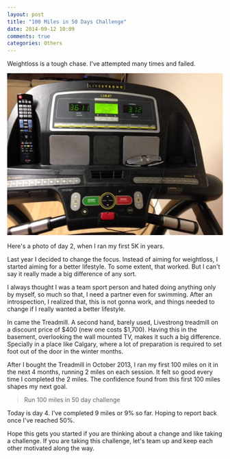 ```yaml
---
layout: post
title: "100 Miles in 50 Days Challenge"
date: 2014-09-12 10:09
comments: true
categories: Others
---
```


Weightloss is a tough chase. I've attempted many times and failed.

![5K Run](/images/5k.jpg)

Here's a photo of day 2, when I ran my first 5K in years.

Last year I decided to change the focus. Instead of aiming for weightloss, I started aiming for a better lifestyle. To some extent, that worked. But I can't say it really made a big difference of any sort.

I always thought I was a team sport person and hated doing anything only by myself, so much so that, I need a partner even for swimming. After an introspection, I realized that, this is not gonna work, and things needed to change if I really wanted a better lifestyle.

In came the Treadmill. A second hand, barely used, Livestrong treadmill on a discount price of $400 (new one costs $1,700). Having this in the basement, overlooking the wall mounted TV, makes it such a big difference. Specially in a place like Calgary, where a lot of preparation is required to set foot out of the door in the winter months.

After I bought the Treadmill in October 2013, I ran my first 100 miles on it in the next 4 months, running 2 miles on each session. It felt so good every time I completed the 2 miles. The confidence found from this first 100 miles shapes my next goal.

> Run 100 miles in 50 day challenge

Today is day 4. I've completed 9 miles or 9% so far. Hoping to report back once I've reached 50%.

Hope this gets you started if you are thinking about a change and like taking a challenge. If you are taking this challenge, let's team up and keep each other motivated along the way.

